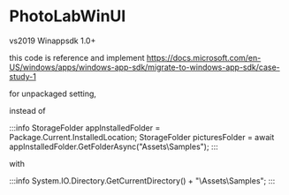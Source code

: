 # PhotoLabWinUI

vs2019
Winappsdk 1.0+

this code is reference and implement
https://docs.microsoft.com/en-US/windows/apps/windows-app-sdk/migrate-to-windows-app-sdk/case-study-1

for unpackaged setting, 

instead of  

:::info
StorageFolder appInstalledFolder = Package.Current.InstalledLocation;
StorageFolder picturesFolder = await appInstalledFolder.GetFolderAsync("Assets\\Samples");
:::

with 

:::info
System.IO.Directory.GetCurrentDirectory() + "\\Assets\\Samples";
:::
